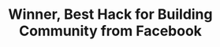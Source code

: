 ---
layout: award
title: "Winner, Best Hack for Building Community from Facebook"
description: "Awarded at HackMIT 2019."
project: 20190913_rapscorer.md
time: "Sep 2019"
---